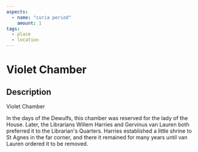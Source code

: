```yaml
---
aspects: 
  - name: "curia period"
    amount: 1
tags:
  - place
  - location
---
```


# Violet Chamber

## Description
Violet Chamber

In the days of the Dewulfs, this chamber was reserved for the lady of the House. Later, the Librarians Willem Harries and Gervinus van Lauren both preferred it to the Librarian's Quarters. Harries  established a little shrine to St Agnes in the far corner, and there it remained for many years until van Lauren ordered it to be removed.